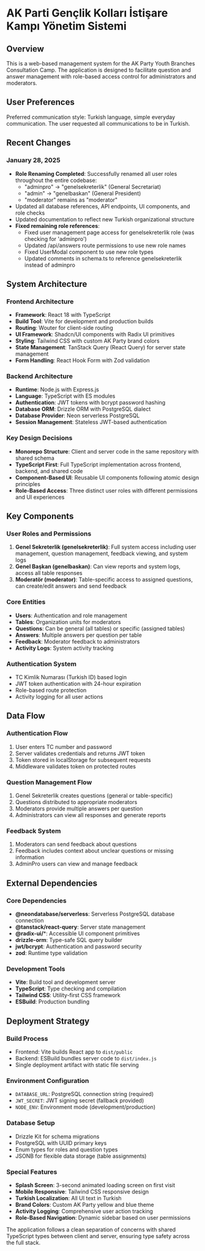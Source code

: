 # AK Parti Gençlik Kolları İstişare Kampı Yönetim Sistemi

## Overview

This is a web-based management system for the AK Party Youth Branches Consultation Camp. The application is designed to facilitate question and answer management with role-based access control for administrators and moderators.

## User Preferences

Preferred communication style: Turkish language, simple everyday communication.
The user requested all communications to be in Turkish.

## Recent Changes

### January 28, 2025
- **Role Renaming Completed**: Successfully renamed all user roles throughout the entire codebase:
  - "adminpro" → "genelsekreterlik" (General Secretariat)
  - "admin" → "genelbaskan" (General President)
  - "moderator" remains as "moderator"
- Updated all database references, API endpoints, UI components, and role checks
- Updated documentation to reflect new Turkish organizational structure
- **Fixed remaining role references**: 
  - Fixed user management page access for genelsekreterlik role (was checking for 'adminpro')
  - Updated /api/answers route permissions to use new role names
  - Fixed UserModal component to use new role types
  - Updated comments in schema.ts to reference genelsekreterlik instead of adminpro

## System Architecture

### Frontend Architecture
- **Framework**: React 18 with TypeScript
- **Build Tool**: Vite for development and production builds
- **Routing**: Wouter for client-side routing
- **UI Framework**: Shadcn/UI components with Radix UI primitives
- **Styling**: Tailwind CSS with custom AK Party brand colors
- **State Management**: TanStack Query (React Query) for server state management
- **Form Handling**: React Hook Form with Zod validation

### Backend Architecture
- **Runtime**: Node.js with Express.js
- **Language**: TypeScript with ES modules
- **Authentication**: JWT tokens with bcrypt password hashing
- **Database ORM**: Drizzle ORM with PostgreSQL dialect
- **Database Provider**: Neon serverless PostgreSQL
- **Session Management**: Stateless JWT-based authentication

### Key Design Decisions
- **Monorepo Structure**: Client and server code in the same repository with shared schema
- **TypeScript First**: Full TypeScript implementation across frontend, backend, and shared code
- **Component-Based UI**: Reusable UI components following atomic design principles
- **Role-Based Access**: Three distinct user roles with different permissions and UI experiences

## Key Components

### User Roles and Permissions
1. **Genel Sekreterlik (genelsekreterlik)**: Full system access including user management, question management, feedback viewing, and system logs
2. **Genel Başkan (genelbaskan)**: Can view reports and system logs, access all table responses
3. **Moderatör (moderator)**: Table-specific access to assigned questions, can create/edit answers and send feedback

### Core Entities
- **Users**: Authentication and role management
- **Tables**: Organization units for moderators
- **Questions**: Can be general (all tables) or specific (assigned tables)
- **Answers**: Multiple answers per question per table
- **Feedback**: Moderator feedback to administrators
- **Activity Logs**: System activity tracking

### Authentication System
- TC Kimlik Numarası (Turkish ID) based login
- JWT token authentication with 24-hour expiration
- Role-based route protection
- Activity logging for all user actions

## Data Flow

### Authentication Flow
1. User enters TC number and password
2. Server validates credentials and returns JWT token
3. Token stored in localStorage for subsequent requests
4. Middleware validates token on protected routes

### Question Management Flow
1. Genel Sekreterlik creates questions (general or table-specific)
2. Questions distributed to appropriate moderators
3. Moderators provide multiple answers per question
4. Administrators can view all responses and generate reports

### Feedback System
1. Moderators can send feedback about questions
2. Feedback includes context about unclear questions or missing information
3. AdminPro users can view and manage feedback

## External Dependencies

### Core Dependencies
- **@neondatabase/serverless**: Serverless PostgreSQL database connection
- **@tanstack/react-query**: Server state management
- **@radix-ui/***: Accessible UI component primitives
- **drizzle-orm**: Type-safe SQL query builder
- **jwt/bcrypt**: Authentication and password security
- **zod**: Runtime type validation

### Development Tools
- **Vite**: Build tool and development server
- **TypeScript**: Type checking and compilation
- **Tailwind CSS**: Utility-first CSS framework
- **ESBuild**: Production bundling

## Deployment Strategy

### Build Process
- Frontend: Vite builds React app to `dist/public`
- Backend: ESBuild bundles server code to `dist/index.js`
- Single deployment artifact with static file serving

### Environment Configuration
- `DATABASE_URL`: PostgreSQL connection string (required)
- `JWT_SECRET`: JWT signing secret (fallback provided)
- `NODE_ENV`: Environment mode (development/production)

### Database Setup
- Drizzle Kit for schema migrations
- PostgreSQL with UUID primary keys
- Enum types for roles and question types
- JSONB for flexible data storage (table assignments)

### Special Features
- **Splash Screen**: 3-second animated loading screen on first visit
- **Mobile Responsive**: Tailwind CSS responsive design
- **Turkish Localization**: All UI text in Turkish
- **Brand Colors**: Custom AK Party yellow and blue theme
- **Activity Logging**: Comprehensive user action tracking
- **Role-Based Navigation**: Dynamic sidebar based on user permissions

The application follows a clean separation of concerns with shared TypeScript types between client and server, ensuring type safety across the full stack.